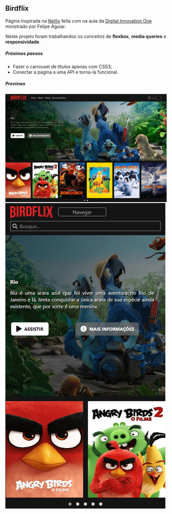## Birdflix

Página inspirada na [Netlix](https://www.netflix.com/browse"Instagram") feita com na aula da [Digital Innovation One](https://digitalinnovation.one/ "Digital Innovation One") ministrado por Felipe Aguiar.

Neste projeto foram trabalhandos os conceitos de **flexbox**, **media queries** e **responsividade**.

##### Próximos passos

- Fazer o carrousel de títulos apenas com CSS3;
- Conectar a página a uma API e torna-la funcional.


##### Previews
[![Desktop](https://raw.githubusercontent.com/xilapa/birdflix/main/preview/preview1.png "Desktop")](https://raw.githubusercontent.com/xilapa/birdflix/main/preview/preview1.png "Desktop")
[![Mobile](https://raw.githubusercontent.com/xilapa/birdflix/main/preview/preview2.png "Mobile")](https://raw.githubusercontent.com/xilapa/birdflix/main/preview/preview2.png "Mobile")